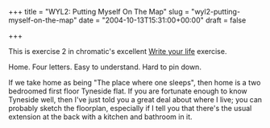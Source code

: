 +++
title = "WYL2: Putting Myself On The Map"
slug = "wyl2-putting-myself-on-the-map"
date = "2004-10-13T15:31:00+00:00"
draft = false

+++

This is exercise 2 in chromatic's excellent <a href="http://www.wgz.org/chromatic/writeyourlife/">Write your life</a> exercise.

Home. Four letters. Easy to understand. Hard to pin down.

If we take home as being "The place where one sleeps", then home is a two bedroomed first floor Tyneside flat. If you are fortunate enough to know Tyneside well, then I've just told you a great deal about where I live; you can probably sketch the floorplan, especially if I tell you that there's the usual extension at the back with a kitchen and bathroom in it.
